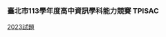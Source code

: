 ### 臺北市113學年度高中資訊學科能力競賽 TPISAC
[2023試題](https://sites.google.com/nhsh.tp.edu.tw/tpisac/%E5%89%8D%E5%B1%86%E8%A9%A6%E9%A1%8C)

